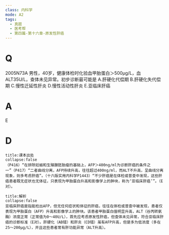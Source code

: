 ```yaml
---
class: 内科学
mode: A2
tags:
  - 真题
  - 医考帮
  - 第四篇-第十六章-原发性肝癌
---
```


# Q
2005N73A 男性，40岁，健康体检时化验血甲胎蛋白＞500μg/L，血ALT35U/L，查体未见异常。初步诊断最可能是
A.肝硬化代偿期
B.肝硬化失代偿期
C.慢性迁延性肝炎
D.慢性活动性肝炎
E.亚临床肝癌

# A
E
# D
```ad-note
title:课本出处
collapse:false
（P416）“在排除妊娠和生殖腺胚胎瘤的基础上，AFP＞400ng/ml为诊断肝癌的条件之一”（P417）“二者曲线分离，AFP持续升高，往往超过400ng/ml，而ALT不升高，呈曲线分离现象，则多考虑肝癌”。（十六版实用内科学P1443）“不少肝癌是在体检或普查中发现，这些肝癌患者既无症状也无体征，只表现为甲胎蛋白升高和影像学上的肿块，称为‘亚临床肝癌’”。（E对）。
```

```ad-summary
title:解析
collapse:false
亚临床肝癌是指能检出AFP，但无任何症状和体征的肝癌，往往在体检或普查中被发现，患者仅表现为甲胎蛋白（AFP）升高和影像学上的肿块。该患者甲胎蛋白值明显升高，ALT（谷丙转氨酶）浓度正常（正常值为0～40U/L），首先应考虑原发性肝癌，但查体未见异常，符合亚临床肝癌的诊断标准（E对）。肝硬化（AB错）和肝炎（CD错）虽有AFP升高，但是多为低浓度（多在25～200μg/L），并且这些患者常有肝功能异常（ALT升高）。
```

